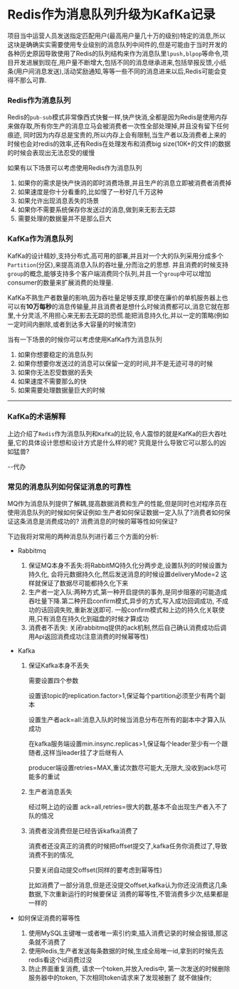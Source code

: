 # Redis作为消息队列升级为KafKa记录
项目当中运营人员发送指定匹配用户(最高用户量几十万的级别)特定的消息,所以这块是确确实实需要使用专业级别的消息队列中间件的,但是可能由于当时开发的各种历史原因导致使用了Redis的队列结构来作为消息队里`lpush,blpop`等命令,项目开发进展到现在,用户量不断增大,包括不同的消息继承进来,包括举报反馈,小纸条(用户间消息发送),活动奖励通知,等等一些不同的消息进来以后,Redis可能会变得不那么可靠.

### Redis作为消息队列
Redis的`pub-sub`模式非常像西式快餐一样,快产快消,全都是因为Redis是使用内存来做存取,所有你生产的消息立马会被消费者一次性全部处理掉,并且没有留下任何痕迹, 同时因为内存总是宝贵的,所以内存上会有限制,当生产者以及消费者上来的时候也会对redis的效率,还有Redis在处理发布和消费big size(10K+的文件)的数据的时候会表现出无法忍受的缓慢

如果有以下场景可以考虑使用Redis作为消息队列

1. 如果你的需求是快产快消的即时消费场景,并且生产的消息立即被消费者消费掉
2. 如果速度是你十分看重的,比如慢了一秒好几千万这种
3. 如果允许出现消息丢失的场景
4. 如果你不需要系统保存你发送过的消息,做到来无影去无踪
5. 需要处理的数据量并不是那么巨大


### KafKa作为消息队列
KafKa的设计精妙,支持分布式,高可用的部署,并且对一个大的队列采用分成多个`Partition`(分区),来提高消息入队的吞吐量,分而治之的思想. 并且消费的时候支持`group`的概念,能够支持多个客户端消费同个队列,并且一个`group`中可以增加consumer的数量来扩展消费的处理量.

KafKa不熟生产者数量的影响,因为吞吐量足够支撑,即使在廉价的单机服务器上也可以有**10万每秒**的消息传输量,并且消费者是想什么时候消费都可以,消息它就在那里,十分灵活,不用担心来无影去无踪的恐慌.能把消息持久化,并以一定的策略(例如一定时间内删除,或者到达多大容量的时候清空)

当有一下场景的时候你可以考虑使用KafKa作为消息队列

1. 如果你想要稳定的消息队列
2. 如果你想要你发送过的消息可以保留一定的时间,并不是无迹可寻的时候
3. 如果你无法忍受数据的丢失
4. 如果速度不需要那么的快
5. 如果需要处理数据量巨大的时候


---

### KafKa的术语解释
上边介绍了`Redis`作为消息队列和`KafKa`的比较,令人震惊的就是KafKa的巨大吞吐量,它的具体设计思想和设计方式是什么样的呢? 究竟是什么导致它可以那么的凶如猛兽?

--代办


### 常见的消息队列如何保证消息的可靠性

MQ作为消息队列提供了解耦,提高数据消费和生产的性能,但是同时也对程序员在使用消息队列的时候如何保证例如:生产者如何保证数据一定入队了?消费者如何保证这条消息是消费成功的? 消费消息的时候的幂等性如何保证?

下边我将对常用的两种消息队列进行着三个方面的分析:

- Rabbitmq

	1. 保证MQ本身不丢失:将RabbitMQ持久化分两步走,设置队列的时候设置为持久化,
	会将元数据持久化,然后发送消息的时候设置deliveryMode=2 这样就保证了数据尽可能都持久化下来
	2. 生产者一定入队:两种方式,第一种开启提供的事务,是同步阻塞的可能造成吞吐量下降.第二种开启confirm模式,异步的方式,写入成功回调成功,
	不成功的话回调失败,重新发送即可. 一般confirm模式和上边的持久化关联使用,只有消息在持久化到磁盘的时候才算成功
	3. 消费者不丢失: 关闭rabbitmq提供的ack机制,然后自己确认消费成功后调用Api返回消费成功(注意消费的时候幂等性)

- Kafka

	1. 保证Kafka本身不丢失

		需要设置四个参数
		
		设置该topic的replication.factor>1,保证每个partition必须至少有两个副本
		
		设置生产者ack=all:消息入队的时候当消息分布在所有的副本中才算入队成功
		
		在kafka服务端设置min.insync.replicas>1,保证每个leader至少有一个跟随者,这样当leader挂了才后继有人
		
		producer端设置retries=MAX,重试次数尽可能大,无限大,没收到ack尽可能多的重试
		
	2. 生产者消息丢失

		经过啊上边的设置 ack=all,retries=很大的数,基本不会出现生产者入不了队的情况
		
	3. 消费者没消费但是已经告诉kafka消费了

		消费者还没真正的消费的时候把offset提交了,kafka任务你消费过了,导致消费不到的情况,
		
		只要关闭自动提交offset(同样的要考虑到幂等性)
		
		比如消费了一部分消息,但是还没提交offset,kafka认为你还没消费这几条数据,下次重新运行的时候要保证
		消费的幂等性,不管消费多少次,结果都是一样的
		
- 如何保证消费的幂等性

	1. 使用MySQL主键唯一或者唯一索引约束,插入消费记录的时候会报错,那这条就不消费了
	2. 使用Redis,生产者发送每条数据的时候,生成全局唯一id,拿到的时候先去redis看这个id消费过没
     3. 防止界面重复消费, 请求一个token,并放入redis中,
     第一次发送的时候删除服务器中的token, 下次相同token请求来了发现被删了 就不做操作;

	
		
		
		
		
		
		

